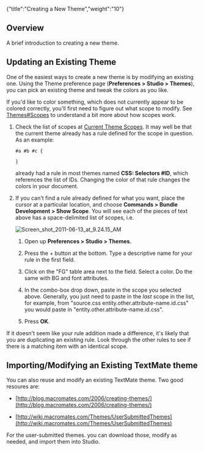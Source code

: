 {"title":"Creating a New Theme","weight":"10"}

## Overview

A brief introduction to creating a new theme.

## Updating an Existing Theme

One of the easiest ways to create a new theme is by modifying an existing one. Using the Theme preference page (**Preferences > Studio > Themes**), you can pick an existing theme and tweak the colors as you like.

If you'd like to color something, which does not currently appear to be colored correctly, you'll first need to figure out what scope to modify. See [Themes#Scopes](/docs/appc/Axway_Appcelerator_Studio/Axway_Appcelerator_Studio_Guide/Customizing_Studio/Themes/#scopes) to understand a bit more about how scopes work.

1. Check the list of scopes at [Current Theme Scopes](/docs/appc/Axway_Appcelerator_Studio/Axway_Appcelerator_Studio_Guide/Customizing_Studio/Themes/Current_Theme_Scopes/). It may well be that the current theme already has a rule defined for the scope in question. As an example:

    ```
    #a #b #c {

    }
    ```

    already had a rule in most themes named **CSS: Selectors #ID**, which references the list of IDs. Changing the color of that rule changes the colors in your document.

2. If you can't find a rule already defined for what you want, place the cursor at a particular location, and choose **Commands > Bundle Development > Show Scope**. You will see each of the pieces of text above has a space-delimited list of scopes, i.e.

    ![Screen_shot_2011-06-13_at_9.24.15_AM](/Images/appc/download/attachments/30083215/Screen_shot_2011-06-13_at_9.24.15_AM.png)
    1. Open up **Preferences > Studio > Themes.**

    2. Press the + button at the bottom. Type a descriptive name for your rule in the first field.

    3. Click on the "FG" table area next to the field. Select a color. Do the same with BG and font attributes.

    4. In the combo-box drop down, paste in the scope you selected above. Generally, you just need to paste in the _last_ scope in the list, for example, from "source.css entity.other.attribute-name.id.css" you would paste in "entity.other.attribute-name.id.css".

    5. Press **OK**.

If it doesn't seem like your rule addition made a difference, it's likely that you are duplicating an existing rule. Look through the other rules to see if there is a matching item with an identical scope.

## Importing/Modifying an Existing TextMate theme

You can also reuse and modify an existing TextMate theme. Two good resoures are:

* [http://blog.macromates.com/2006/creating-themes/](http://blog.macromates.com/2006/creating-themes/)

* [http://wiki.macromates.com/Themes/UserSubmittedThemes](http://wiki.macromates.com/Themes/UserSubmittedThemes)

For the user-submitted themes. you can download those, modify as needed, and import them into Studio.

